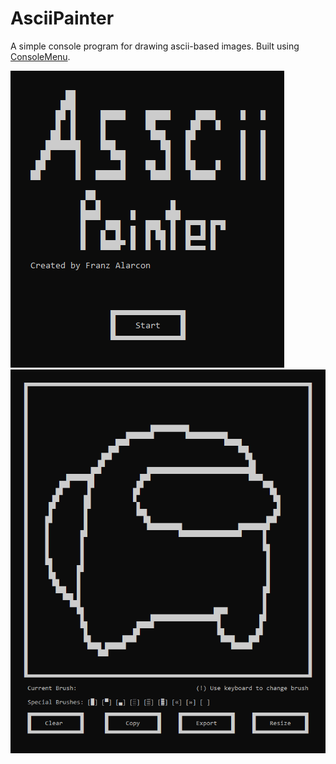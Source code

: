 # AsciiPainter
A simple console program for drawing ascii-based images. Built using [ConsoleMenu](https://github.com/Ringman3640/ConsoleMenu).

![AsciiPainter home screen](https://github.com/Ringman3640/ConsoleMenu/blob/main/examples/asciipainter/readme_img/asciipainter_home_screen.png)
![AsciiPainter paint screen](https://github.com/Ringman3640/ConsoleMenu/blob/main/examples/asciipainter/readme_img/asciipainter_paint_screen.png)
